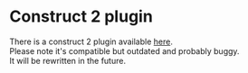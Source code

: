 # Construct 2 plugin

There is a construct 2 plugin available [here](https://github.com/ElectronForConstruct/construct2-plugin).\
Please note it's compatible but outdated and probably buggy. \
It will be rewritten in the future.
